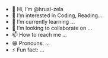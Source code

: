 - 👋 Hi, I’m @hruai-zela
- 👀 I’m interested in Coding, Reading...
- 🌱 I’m currently learning ...
- 💞️ I’m looking to collaborate on ...
- 📫 How to reach me ...
- 😄 Pronouns: ...
- ⚡ Fun fact: ...

<!---
hruai-zela/hruai-zela is a ✨ special ✨ repository because its `README.md` (this file) appears on your GitHub profile.
You can click the Preview link to take a look at your changes.
--->
